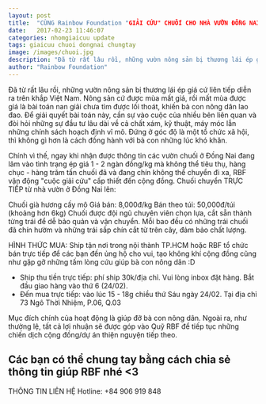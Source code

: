 ```yaml
---
layout: post
title:  "CÙNG Rainbow Foundation "GIẢI CỨU" CHUỐI CHO NHÀ VƯỜN ĐỒNG NAI"
date:   2017-02-23 11:46:07
categories: nhomgiaicuu update
tags: giaicuu chuoi dongnai chungtay
image: /images/chuoi.jpg
description: "Đã từ rất lâu rồi, những vườn nông sản bị thương lái ép giá cứ liên tiếp diễn ra trên khắp Việt Nam. Nông sản cứ được mùa mất giá, rồi mất mùa được giá là bài toán nan giải chưa tìm được lối thoát, khiến bà con nông dân lao đao. Để giải quyết bài toán này, cần sự vào cuộc của nhiều bên liên quan và đòi hỏi những sự đầu tư lâu dài về cả chất xám, kỹ thuật, máy móc lẫn những chính sách hoạch định vĩ mô. Đứng ở góc độ là một tổ chức xã hội, thì không gì hơn là cách đồng hành với bà con những lúc khó khăn."
author: "Rainbow Foundation"
---
```


Đã từ rất lâu rồi, những vườn nông sản bị thương lái ép giá cứ liên tiếp diễn ra trên khắp Việt Nam. Nông sản cứ được mùa mất giá, rồi mất mùa được giá là bài toán nan giải chưa tìm được lối thoát, khiến bà con nông dân lao đao. Để giải quyết bài toán này, cần sự vào cuộc của nhiều bên liên quan và đòi hỏi những sự đầu tư lâu dài về cả chất xám, kỹ thuật, máy móc lẫn những chính sách hoạch định vĩ mô. Đứng ở góc độ là một tổ chức xã hội, thì không gì hơn là cách đồng hành với bà con những lúc khó khăn.

Chính vì thế, ngay khi nhận được thông tin các vườn chuối ở Đồng Nai đang lâm vào tình trạng ép giá 1 - 2 ngàn đồng/kg mà không thể tiêu thụ, hàng chục - hàng trăm tấn chuối đã và đang chín không thể chuyển đi xa, RBF vận động "cuộc giải cứu" cấp thiết đến cộng đồng. Chuối chuyển TRỰC TIẾP từ nhà vườn ở Đồng Nai lên:

Chuối già hương cấy mô
Giá bán: 8,000đ/kg
Bán theo túi: 50,000đ/túi (khoảng hơn 6kg)
Chuối được đội ngũ chuyên viên chọn lựa, cắt sẵn thành từng trái để dễ bảo quản và vận chuyển. Mỗi bao đều có những trái chuối đã chín hườm và những trái sắp chín cắt từ trên cây, đảm bảo chất lượng.

HÌNH THỨC MUA: Ship tận nơi trong nội thành TP.HCM hoặc RBF tổ chức bán trực tiếp để các bạn đến ủng hộ cho vui, tạo không khí cộng đồng cũng như gặp gỡ những tấm lòng cứu giúp bà con nông dân :D 
- Ship thu tiền trực tiếp: phí ship 30k/địa chỉ. Vui lòng inbox đặt hàng. Bắt đầu giao hàng vào thứ 6 (24/02).
- Đến mua trực tiếp: vào lúc 15 - 18g chiều thứ Sáu ngày 24/02.
Tại địa chỉ 73 Ngô Thời Nhiệm, P.06, Q.03

Mục đích chính của hoạt động là giúp đỡ bà con nông dân. Ngoài ra, như thường lệ, tất cả lợi nhuận sẽ được góp vào Quỹ RBF để tiếp tục những chiến dịch cộng đồng/dự án thiện nguyện tiếp theo.

Các bạn có thể chung tay bằng cách chia sẻ thông tin giúp RBF nhé <3 
-----------------------------------------------------------------
THÔNG TIN LIÊN HỆ 
Hotline: +84 906 919 848 